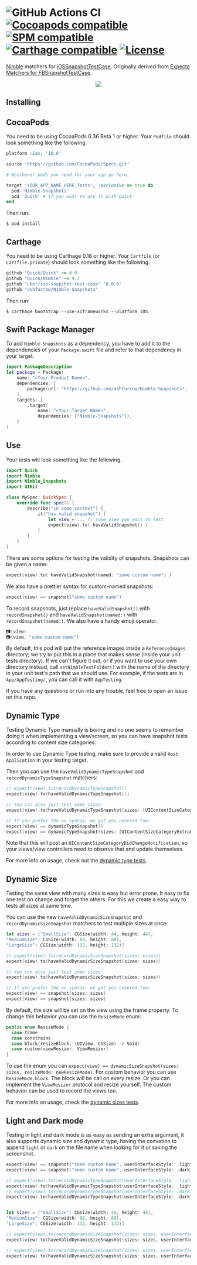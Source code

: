 ![GitHub Actions CI](https://github.com/ashfurrow/Nimble-Snapshots/actions/workflows/build-and-test.yml/badge.svg?branch=master)
[![Cocoapods compatible](https://img.shields.io/cocoapods/v/Nimble-Snapshots.svg)](https://cocoapods.org/?q=Nimble-Snapshots)
[![SPM compatible](https://img.shields.io/badge/SPM-compatible-brightgreen)](https://swift.org/package-manager)
[![Carthage compatible](https://img.shields.io/badge/Carthage-compatible-4BC51D.svg?style=flat)](https://github.com/Carthage/Carthage)
[![License](https://img.shields.io/github/license/ashfurrow/Nimble-Snapshots.svg)](https://github.com/ashfurrow/Nimble-Snapshots/blob/master/LICENSE)
=============================

[Nimble](https://github.com/Quick/Nimble) matchers for [iOSSnapshotTestCase](https://github.com/uber/ios-snapshot-test-case).
Originally derived from [Expecta Matchers for FBSnapshotTestCase](https://github.com/dblock/ios-snapshot-test-case-expecta).

<p align="center">
<img src="http://gifs.ashfurrow.com/click.gif" />
</p>

Installing
----------

## CocoaPods

You need to be using CocoaPods 0.36 Beta 1 or higher. Your `Podfile` should look
something like the following.

```rb
platform :ios, '10.0'

source 'https://github.com/CocoaPods/Specs.git'

# Whichever pods you need for your app go here.

target 'YOUR_APP_NAME_HERE_Tests', :exclusive => true do
  pod 'Nimble-Snapshots'
  pod 'Quick' # if you want to use it with Quick
end
```

Then run:
```
$ pod install
```

## Carthage

You need to be using Carthage 0.18 or higher. Your `Cartfile` (or `Cartfile.private`) should look
something like the following.

```rb
github "Quick/Quick" ~> 4.0
github "Quick/Nimble" ~> 9.2
github "uber/ios-snapshot-test-case" "8.0.0"
github "ashfurrow/Nimble-Snapshots"
```

Then run:
```
$ carthage bootstrap --use-xcframeworks --platform iOS
```

## Swift Package Manager

To add `Nimble-Snapshots` as a dependency, you have to add it to the dependencies of your `Package.swift` file and refer to that dependency in your target.

```swift
import PackageDescription
let package = Package(
    name: "<Your Product Name>",
    dependencies: [
       .package(url: "https://github.com/ashfurrow/Nimble-Snapshots", .upToNextMajor(from: "9.0.0"))
    ],
    targets: [
        .target(
            name: "<Your Target Name>",
            dependencies: ["Nimble-Snapshots"]),
    ]
)
```

Use
---

Your tests will look something like the following.

```swift
import Quick
import Nimble
import Nimble_Snapshots
import UIKit

class MySpec: QuickSpec {
    override func spec() {
        describe("in some context") {
            it("has valid snapshot") {
                let view = ... // some view you want to test
                expect(view).to( haveValidSnapshot() )
            }
        }
    }
}
```

There are some options for testing the validity of snapshots. Snapshots can be
given a name:

```swift
expect(view).to( haveValidSnapshot(named: "some custom name") )
```

We also have a prettier syntax for custom-named snapshots:

```swift
expect(view) == snapshot("some custom name")
```

To record snapshots, just replace `haveValidSnapshot()` with `recordSnapshot()`
and `haveValidSnapshot(named:)` with `recordSnapshot(named:)`. We also have a
handy emoji operator.

```swift
📷(view)
📷(view, "some custom name")
```

By default, this pod will put the reference images inside a `ReferenceImages`
directory; we try to put this in a place that makes sense (inside your unit
tests directory). If we can't figure it out, or if you want to use your own
directory instead, call `setNimbleTestFolder()` with the name of the directory
in your unit test's path that we should use. For example, if the tests are in
`App/AppTesting/`, you can call it with `AppTesting`.

If you have any questions or run into any trouble, feel free to open an issue
on this repo.

## Dynamic Type

Testing Dynamic Type manually is boring and no one seems to remember doing it
when implementing a view/screen, so you can have snapshot tests according to
content size categories.

In order to use Dynamic Type testing, make sure to provide a valid `Host Application` in your testing target.

Then you can use the `haveValidDynamicTypeSnapshot` and
`recordDynamicTypeSnapshot` matchers:

```swift
// expect(view).to(recordDynamicTypeSnapshot()
expect(view).to(haveValidDynamicTypeSnapshot())

// You can also just test some sizes:
expect(view).to(haveValidDynamicTypeSnapshot(sizes: [UIContentSizeCategoryExtraLarge]))

// If you prefer the == syntax, we got you covered too:
expect(view) == dynamicTypeSnapshot()
expect(view) == dynamicTypeSnapshot(sizes: [UIContentSizeCategoryExtraLarge])
```

Note that this will post an `UIContentSizeCategoryDidChangeNotification`,
so your views/view controllers need to observe that and update themselves.

For more info on usage, check out the
[dynamic type tests](Bootstrap/BootstrapTests/DynamicTypeTests.swift).



## Dynamic Size

Testing the same view with many sizes is easy but error prone. It easy to fix one test
on change and forget the others. For this we create a easy way to tests all sizes at same time.

You can use the new `haveValidDynamicSizeSnapshot` and `recordDynamicSizeSnapshot`
matchers to test multiple sizes at once:

```swift
let sizes = ["SmallSize": CGSize(width: 44, height: 44),
"MediumSize": CGSize(width: 88, height: 88),
"LargeSize": CGSize(width: 132, height: 132)]

// expect(view).to(recordDynamicSizeSnapshot(sizes: sizes))
expect(view).to(haveValidDynamicSizeSnapshot(sizes: sizes))

// You can also just test some sizes:
expect(view).to(haveValidDynamicSizeSnapshot(sizes: sizes))

// If you prefer the == syntax, we got you covered too:
expect(view) == snapshot(sizes: sizes)
expect(view) == snapshot(sizes: sizes)
```

By default, the size will be set on the view using the frame property. To change this behavior
you can use the `ResizeMode` enum:

```swift
public enum ResizeMode {
  case frame
  case constrains
  case block(resizeBlock: (UIView, CGSize) -> Void)
  case custom(viewResizer: ViewResizer)
}
```
To use the enum you can `expect(view) == dynamicSizeSnapshot(sizes: sizes, resizeMode: newResizeMode)`.
For custom behavior you can use `ResizeMode.block`. The block will be call on every resize. Or you can
implement the `ViewResizer` protocol and resize yourself.
The custom behavior can be used to record the views too.

For more info on usage, check the [dynamic sizes tests](Bootstrap/BootstrapTests/DynamicSizeTests.swift).



## Light and Dark mode

Testing in light and dark mode is as easy as sending an extra argument, it also supports dynamic size 
and dynamic type, having the convetion to append `light` or `dark` on the file name when looking for it 
or saving the screenshot.

```swift
expect(view) == snapshot("some custom name", userInterfaceStyle: .light)
expect(view) == snapshot("some custom name", userInterfaceStyle: .dark)

// expect(view).to(recordDynamicTypeSnapshot(userInterfaceStyle: .light)
expect(view).to(haveValidDynamicTypeSnapshot(userInterfaceStyle: .light))
// expect(view).to(recordDynamicTypeSnapshot(userInterfaceStyle: .dark)
expect(view).to(haveValidDynamicTypeSnapshot(userInterfaceStyle: .dark))


let sizes = ["SmallSize": CGSize(width: 44, height: 44),
"MediumSize": CGSize(width: 88, height: 88),
"LargeSize": CGSize(width: 132, height: 132)]

// expect(view).to(recordDynamicSizeSnapshot(sizes: sizes, userInterfaceStyle: .light))
expect(view).to(haveValidDynamicSizeSnapshot(sizes: sizes, userInterfaceStyle: .light))

// expect(view).to(recordDynamicSizeSnapshot(sizes: sizes, userInterfaceStyle: .dark))
expect(view).to(haveValidDynamicSizeSnapshot(sizes: sizes, userInterfaceStyle: .dark))
```
